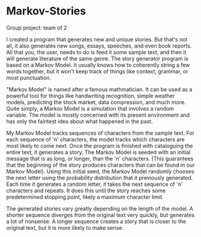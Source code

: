 # Markov-Stories #

Group project: team of 2

I created a program that generates new and unique stories. But that's not all, it also generates new songs, essays, speeches, and even book reports. All that you, the user, needs to do is feed it some sample text, and then it will generate literature of the same genre. The story generator program is based on a Markov Model. It usually knows how to coherently string a few words together, but it won't keep track of things like context, grammar, or most punctuation.

"Markov Model" is named after a famous mathmatician. It can be used as a powerful tool for things like handwriting recognition, simple weather models, predicting the stock market, data compression, and much more. Quite simply, a Markov Model is a simulation that involves a random variable. The model is mostly concerned with its present environment and has only the faintest idea about what happened in the past.

My Markov Model tracks sequences of characters from the sample text. For each sequence of 'n' characters, the model tracks which characters are most likely to come next.
Once the program is finished with cataloguing the entire text, it generates a story. The Markov Model is seeded with an initial message that is as long, or longer, than the 'n' characters. (This guarantees that the beginning of the story produces characters that can be found in our Markov Model). Using this initial seed, the Markov Model randomly chooses the next letter using the probability distribution that it previously generated. Each time it generates a random letter, it takes the next sequence of 'n' characters and repeats. It does this until the story reaches some predetermined stopping point, likely a maximum character limit.

The generated stories vary greatly depending on the length of the model. A shorter sequence diverges from the original text very quickly, but generates a lot of nonsense. A longer sequence creates a story that is closer to the original text, but it is more likely to make sense.
